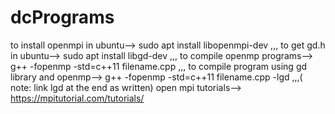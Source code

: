 # dcPrograms
to install openmpi in ubuntu--> sudo apt install libopenmpi-dev ,,,
to get gd.h in ubuntu--> sudo apt install libgd-dev  ,,,
to compile openmp programs--> g++ -fopenmp -std=c++11 filename.cpp  ,,,
to compile program using gd library and openmp--> g++ -fopenmp -std=c++11 filename.cpp -lgd ,,,( note: link lgd at the end as written)
open mpi tutorials--> https://mpitutorial.com/tutorials/
